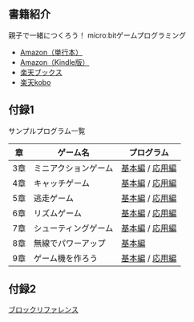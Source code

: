## 書籍紹介
親子で一緒につくろう！ micro:bitゲームプログラミング

- <a href="https://www.amazon.co.jp/dp/4798158437">Amazon（単行本）</a>
- <a href="https://www.amazon.co.jp/dp/B07KS7DCSH/">Amazon（Kindle版）</a>
- <a href="https://hb.afl.rakuten.co.jp/hgc/179c9048.fafefee1.179c9049.721b2753/?pc=https%3A%2F%2Fitem.rakuten.co.jp%2Fbook%2F15720743%2F&m=http%3A%2F%2Fm.rakuten.co.jp%2Fbook%2Fi%2F19415950%2F&link_type=text&ut=eyJwYWdlIjoiaXRlbSIsInR5cGUiOiJ0ZXh0Iiwic2l6ZSI6IjI0MHgyNDAiLCJuYW0iOjEsIm5hbXAiOiJyaWdodCIsImNvbSI6MSwiY29tcCI6ImRvd24iLCJwcmljZSI6MSwiYm9yIjoxLCJjb2wiOjEsImJidG4iOjF9" target="_blank" rel="nofollow noopener noreferrer" style="word-wrap:break-word;"  >楽天ブックス</a>
- <a href="https://hb.afl.rakuten.co.jp/hgc/179c91b8.cace9fd3.179c91b9.c04cffe6/?pc=https%3A%2F%2Fitem.rakuten.co.jp%2Frakutenkobo-ebooks%2Fe899f8e8368e3cc2931b8d054717adfe%2F&m=http%3A%2F%2Fm.rakuten.co.jp%2Frakutenkobo-ebooks%2Fi%2F17971144%2F&link_type=text&ut=eyJwYWdlIjoiaXRlbSIsInR5cGUiOiJ0ZXh0Iiwic2l6ZSI6IjI0MHgyNDAiLCJuYW0iOjEsIm5hbXAiOiJyaWdodCIsImNvbSI6MSwiY29tcCI6ImRvd24iLCJwcmljZSI6MCwiYm9yIjoxLCJjb2wiOjAsImJidG4iOjF9" target="_blank" rel="nofollow noopener noreferrer" style="word-wrap:break-word;"  >楽天kobo</a>

## 付録1
サンプルプログラム一覧

| 章  | ゲーム名             | プログラム                                                                                                     |
| --- | -------------------- | -------------------------------------------------------------------------------------------------------------- |
| 3章 | ミニアクションゲーム | [基本編](https://makecode.microbit.org/_8cXUfyHtC4fq) / [応用編](https://makecode.microbit.org/_L3y8pJgAe6br)  |
| 4章 | キャッチゲーム       | [基本編](https://makecode.microbit.org/_65F7PFPJp497) / [応用編](https://makecode.microbit.org/_ghdhW5Jst58U)  |
| 5章 | 逃走ゲーム           | [基本編](https://makecode.microbit.org/_DaHFArcHuRUD) / [応用編](https://makecode.microbit.org/_bfo71e0i81i3)  |
| 6章 | リズムゲーム         | [基本編](https://makecode.microbit.org/_iq9DCidAc1Uz) / [応用編](https://makecode.microbit.org/_PTu1z5UPxMfc)  |
| 7章 | シューティングゲーム | [基本編](https://makecode.microbit.org/_dC0XzhWh0FUF) /  [応用編](https://makecode.microbit.org/_TYcCX0DM6EEY) |
| 8章 | 無線でパワーアップ   | [基本編](https://makecode.microbit.org/_iAzAapbbVYXq)                                                          |
| 9章 | ゲーム機を作ろう     | [基本編](https://makecode.microbit.org/_i580wfUCmJo4) / [応用編](https://makecode.microbit.org/_Y38gRg2AYLfL)  |

## 付録2
<a href="{{ site.baseurl }}/blocks/">ブロックリファレンス</a>
